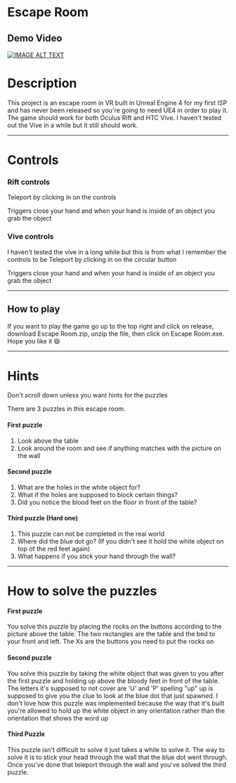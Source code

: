 # Escape Room


## Demo Video
[![IMAGE ALT TEXT](http://img.youtube.com/vi/xbfw0eUtjFE/0.jpg)](http://www.youtube.com/watch?v=xbfw0eUtjFE "Escape Room Demo - UE4 Virtual Reality Game
")

# Description
This project is an escape room in VR built in Unreal Engine 4 for my first ISP and has never been released so you're going to need UE4 in order to play it.
The game should work for both Oculus Rift and HTC Vive. I haven't tested out the Vive in a while but it still should work.

---
# Controls 
### Rift controls 
Teleport by clicking in on the controls

Triggers close your hand and when your hand is inside of an object you grab the object

### Vive controls
I haven't tested the vive in a long while but this is from what I remember the controls to be
Teleport by clicking in on the circular button

Triggers close your hand and when your hand is inside of an object you grab the object

---

## How to play
If you want to play the game go up to the top right and click on release, download Escape Room.zip, unzip the file, then click on Escape Room.exe. Hope you like it 😄

---

# Hints 
Don't scroll down unless you want hints for the puzzles



There are 3 puzzles in this escape room.

#### First puzzle
1. Look above the table
1. Look around the room and see if anything matches with the picture on the wall


#### Second puzzle
1. What are the holes in the white object for?
1. What if the holes are supposed to block certain things?
1. Did you notice the blood feet on the floor in front of the table?

#### Third puzzle (Hard one)
1. This puzzle can not be completed in the real world
1. Where did the blue dot go? (If you didn't see it hold the white object on top of the red feet again)
1. What happens if you stick your hand through the wall?


--- 
# How to solve the puzzles

#### First puzzle
You solve this puzzle by placing the rocks on the buttons according to the picture above the table. The two rectangles are the table and the bed to your front and left. The Xs are the buttons you need to put the rocks on


#### Second puzzle
You solve this puzzle by taking the white object that was given to you after the first puzzle and holding up above the bloody feet in front of the table. The letters it's supposed to not cover are 'U' and 'P' spelling "up" up is supposed to give you the clue to look at the blue dot that just spawned. 
I don't love how this puzzle was implemented because the way that it's built you're allowed to hold up the white object in any orientation rather than the orientation that shows the word up


#### Third Puzzle
This puzzle isn't difficult to solve it just takes a while to solve it. The way to solve it is to stick your head through the wall that the blue dot went through. Once you've done that teleport through the wall and you've solved the third puzzle.
